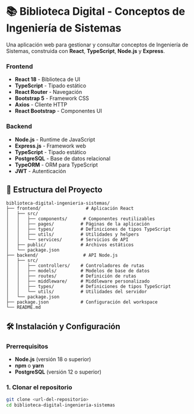 # 📚 Biblioteca Digital - Conceptos de Ingeniería de Sistemas

Una aplicación web  para gestionar y consultar conceptos de Ingeniería de Sistemas, construida con **React**, **TypeScript**, **Node.js** y **Express**.

### Frontend
- **React 18** - Biblioteca de UI
- **TypeScript** - Tipado estático
- **React Router** - Navegación
- **Bootstrap 5** - Framework CSS
- **Axios** - Cliente HTTP
- **React Bootstrap** - Componentes UI

### Backend
- **Node.js** - Runtime de JavaScript
- **Express.js** - Framework web
- **TypeScript** - Tipado estático
- **PostgreSQL** - Base de datos relacional
- **TypeORM** - ORM para TypeScript
- **JWT** - Autenticación


## 📁 Estructura del Proyecto

```
biblioteca-digital-ingenieria-sistemas/
├── frontend/                 # Aplicación React
│   ├── src/
│   │   ├── components/      # Componentes reutilizables
│   │   ├── pages/          # Páginas de la aplicación
│   │   ├── types/          # Definiciones de tipos TypeScript
│   │   ├── utils/          # Utilidades y helpers
│   │   └── services/       # Servicios de API
│   ├── public/             # Archivos estáticos
│   └── package.json
├── backend/                 # API Node.js
│   ├── src/
│   │   ├── controllers/    # Controladores de rutas
│   │   ├── models/         # Modelos de base de datos
│   │   ├── routes/         # Definición de rutas
│   │   ├── middleware/     # Middleware personalizado
│   │   ├── types/          # Definiciones de tipos TypeScript
│   │   └── utils/          # Utilidades del servidor
│   └── package.json
├── package.json            # Configuración del workspace
└── README.md
```

## 🛠️ Instalación y Configuración

### Prerrequisitos
- **Node.js** (versión 18 o superior)
- **npm** o **yarn**
- **PostgreSQL** (versión 12 o superior)

### 1. Clonar el repositorio
```bash
git clone <url-del-repositorio>
cd biblioteca-digital-ingenieria-sistemas
```
